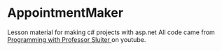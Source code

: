 # AppointmentMaker
Lesson material for making c# projects with asp.net
All code came from <a href="https://www.youtube.com/channel/UCUSqKFDbRaaWQTaMN3r4Pbg">Programming with Professor Sluiter </a> on youtube.
